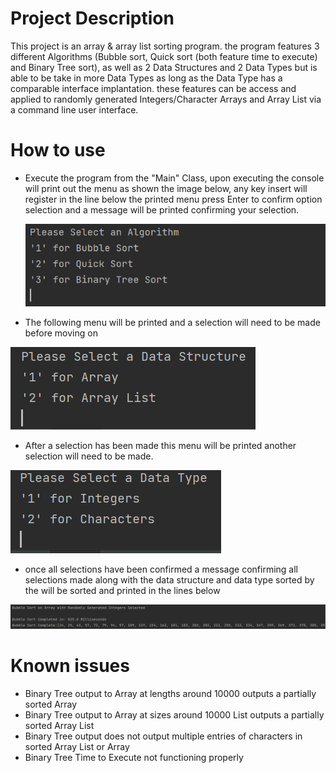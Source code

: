 # Project Description

This project is an array & array list sorting program. the program features 3 different Algorithms (Bubble sort, Quick sort (both feature time to execute) and Binary Tree sort), as well as  2 Data Structures and 2 Data Types but is able to be take in more Data Types as long as the Data Type has a comparable interface implantation. these features can be access and applied to randomly generated Integers/Character Arrays and Array List via a command line user interface.

# How to use

* Execute the program from the "Main" Class, upon executing the console will print out the menu as shown the image below, any key insert will register in the line below the printed menu press Enter to confirm option selection and a message will be printed confirming your selection.

  ![image-20211206015917142](README/image-20211206015917142.png?raw=true)

* The following menu will be printed and a selection will need to be made before moving on

![image-20211206021424602](README/image-20211206021424602.png?raw=true)

* After a selection has been made this menu will be printed another selection will need to be made.

![image-20211206023008997](README/image-20211206023008997.png?raw=true)

* once all selections have been confirmed a message confirming all selections made along with the data structure and data type sorted by the  will be sorted and printed in the lines below 

![](README/image-20211206025047262.png?raw=true)

# Known issues

* Binary Tree output to Array at lengths around 10000 outputs a partially sorted Array
* Binary Tree output to Array at sizes around 10000 List outputs a partially sorted Array List
* Binary Tree output does not output multiple entries of characters in sorted Array List or Array
* Binary Tree Time to Execute not functioning properly 

